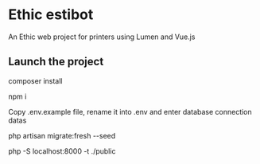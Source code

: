 # Ethic estibot
An Ethic web project for printers using Lumen and Vue.js

## Launch the project
composer install

npm i

Copy .env.example file, rename it into .env and enter database connection datas

php artisan migrate:fresh --seed

php -S localhost:8000 -t ./public
